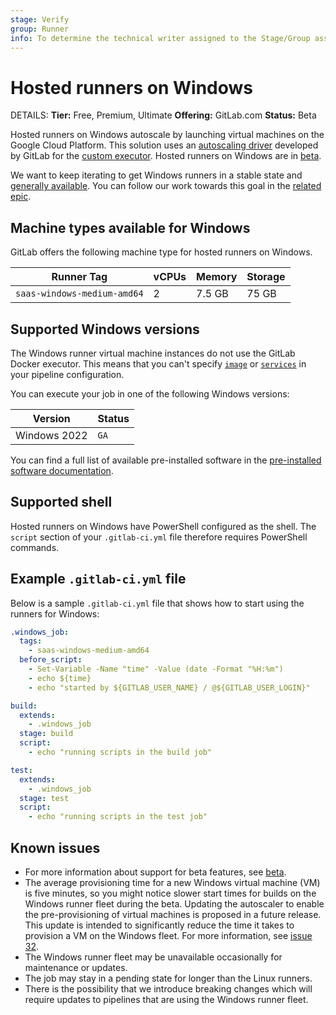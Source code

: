 ```yaml
---
stage: Verify
group: Runner
info: To determine the technical writer assigned to the Stage/Group associated with this page, see https://handbook.gitlab.com/handbook/product/ux/technical-writing/#assignments
---
```


# Hosted runners on Windows

DETAILS:
**Tier:** Free, Premium, Ultimate
**Offering:** GitLab.com
**Status:** Beta

Hosted runners on Windows autoscale by launching virtual machines on
the Google Cloud Platform. This solution uses an
[autoscaling driver](https://gitlab.com/gitlab-org/ci-cd/custom-executor-drivers/autoscaler/-/blob/main/docs/README.md)
developed by GitLab for the [custom executor](https://docs.gitlab.com/runner/executors/custom.html).
Hosted runners on Windows are in [beta](../../../policy/experiment-beta-support.md#beta).

We want to keep iterating to get Windows runners in a stable state and
[generally available](../../../policy/experiment-beta-support.md#generally-available-ga).
You can follow our work towards this goal in the
[related epic](https://gitlab.com/groups/gitlab-org/-/epics/2162).

## Machine types available for Windows

GitLab offers the following machine type for hosted runners on Windows.

| Runner Tag                  | vCPUs | Memory | Storage |
| --------------------------- | ----- | ------ | ------- |
| `saas-windows-medium-amd64` | 2     | 7.5 GB | 75 GB   |

## Supported Windows versions

The Windows runner virtual machine instances do not use the GitLab Docker executor. This means that you can't specify
[`image`](../../../ci/yaml/index.md#image) or [`services`](../../../ci/yaml/index.md#services) in your pipeline configuration.

You can execute your job in one of the following Windows versions:

| Version      | Status        |
|--------------|---------------|
| Windows 2022 | `GA`          |

You can find a full list of available pre-installed software in
the [pre-installed software documentation](https://gitlab.com/gitlab-org/ci-cd/shared-runners/images/gcp/windows-containers/-/blob/main/cookbooks/preinstalled-software/attributes/default.rb).

## Supported shell

Hosted runners on Windows have PowerShell configured as the shell.
The `script` section of your `.gitlab-ci.yml` file therefore requires PowerShell commands.

## Example `.gitlab-ci.yml` file

Below is a sample `.gitlab-ci.yml` file that shows how to start using the runners for Windows:

```yaml
.windows_job:
  tags:
    - saas-windows-medium-amd64
  before_script:
    - Set-Variable -Name "time" -Value (date -Format "%H:%m")
    - echo ${time}
    - echo "started by ${GITLAB_USER_NAME} / @${GITLAB_USER_LOGIN}"

build:
  extends:
    - .windows_job
  stage: build
  script:
    - echo "running scripts in the build job"

test:
  extends:
    - .windows_job
  stage: test
  script:
    - echo "running scripts in the test job"
```

## Known issues

- For more information about support for beta features, see [beta](../../../policy/experiment-beta-support.md#beta).
- The average provisioning time for a new Windows virtual machine (VM) is five minutes, so
  you might notice slower start times for builds on the Windows runner
  fleet during the beta. Updating the autoscaler to enable the pre-provisioning
  of virtual machines is proposed in a future release. This update is intended to
  significantly reduce the time it takes to provision a VM on the Windows fleet.
  For more information, see [issue 32](https://gitlab.com/gitlab-org/ci-cd/custom-executor-drivers/autoscaler/-/issues/32).
- The Windows runner fleet may be unavailable occasionally
  for maintenance or updates.
- The job may stay in a pending state for longer than the
  Linux runners.
- There is the possibility that we introduce breaking changes which will
  require updates to pipelines that are using the Windows runner
  fleet.

